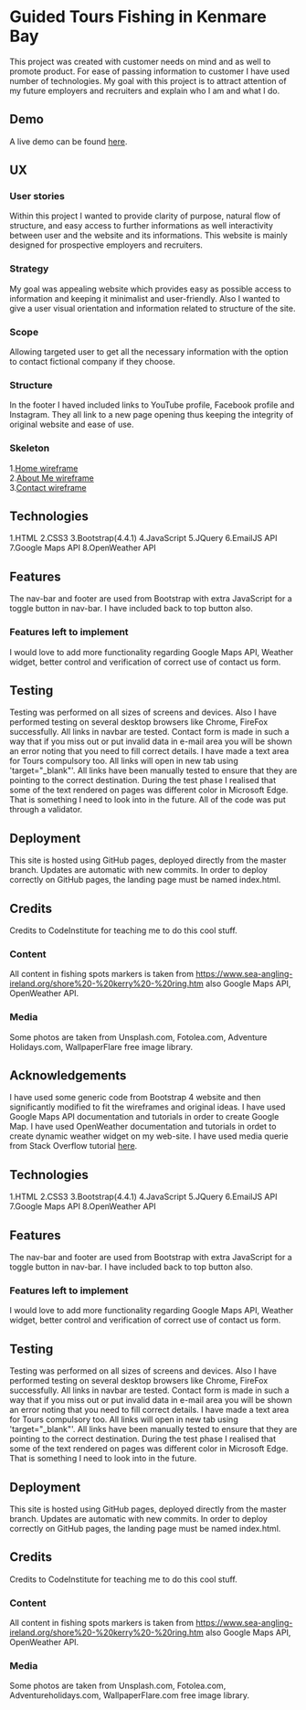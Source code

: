
# Guided Tours Fishing in Kenmare Bay  
This project was created with customer needs on mind and as well to promote product. For ease of passing information to 
customer I have used number of technologies.
My goal with this project is to attract attention of my future employers and recruiters and explain who I am 
and what I do. 
## Demo  
A live demo can be found [here](https://alchemist2016.github.io/Project-2/).
## UX  
### User stories
Within this project I wanted to provide clarity of purpose, natural flow of structure, and easy access to 
further informations as well interactivity between user and the website and its informations.
This website is mainly designed for prospective employers and recruiters. 

### Strategy
My goal was appealing website which provides easy as possible access to information and keeping it minimalist 
and user-friendly. Also I wanted to give a user visual orientation and information related to structure of the site.
### Scope
Allowing targeted user to get all the necessary information with the option to contact fictional company if they choose.
### Structure
In the footer I haved included links to YouTube profile, Facebook profile and Instagram.
They all link to a new page opening thus keeping the integrity of original website and ease of use.
### Skeleton
1.[Home wireframe](/assets/wireframes/2020024_095422.jpg)  
2.[About Me wireframe](/assets/wireframes/20200204_095458.jpg)  
3.[Contact wireframe](/assets/wireframes/20200204_095515.jpg)  

## Technologies  
1.HTML
2.CSS3
3.Bootstrap(4.4.1) 
4.JavaScript 
5.JQuery 
6.EmailJS API
7.Google Maps API 
8.OpenWeather API
## Features  
The nav-bar and footer are used from Bootstrap with extra JavaScript for a toggle button in nav-bar. I have included back to top button also.
### Features left to implement
I would love to add more functionality regarding Google Maps API, Weather widget, better control and verification of correct use of contact us form.
## Testing  
Testing was performed on all sizes of screens and devices. Also I have performed testing on several desktop browsers like Chrome, FireFox successfully. All links in navbar are tested. 
Contact form is made in such a way that if you miss out or put invalid data in e-mail area you will be shown an error noting that you need to fill correct details. I have made a text area for Tours compulsory too.
All links will open in new tab using 'target="_blank"'. All links have been manually tested to ensure that they are pointing to the correct destination.
During the test phase I realised that some of the text rendered on pages was different color in Microsoft Edge. That is something I need to look into in the future.
All of the code was put through a validator.
## Deployment  
This site is hosted using GitHub pages, deployed directly from the master branch. Updates are automatic with new commits. In order to deploy correctly on GitHub pages, the landing page must be named index.html.
## Credits 
Credits to CodeInstitute for teaching me to do this cool stuff.
### Content
All content in fishing spots markers is taken from https://www.sea-angling-ireland.org/shore%20-%20kerry%20-%20ring.htm
also Google Maps API, OpenWeather API.
### Media
Some photos are taken from Unsplash.com, Fotolea.com, Adventure Holidays.com, WallpaperFlare  free image library. 
## Acknowledgements  
I have used some generic code from Bootstrap 4 website and then significantly modified to fit the wireframes and original ideas.
I have used Google Maps API documentation and tutorials in order to create Google Map.
I have used OpenWeather documentation and tutorials in ordet to create dynamic weather widget on my web-site.
I have used media querie from Stack Overflow tutorial [here](https://stackoverflow.com/questions/tagged/media-queries).

## Technologies  

1.HTML 
2.CSS3 
3.Bootstrap(4.4.1) 
4.JavaScript 
5.JQuery 
6.EmailJS API 
7.Google Maps API 
8.OpenWeather API 

## Features  
The nav-bar and footer are used from Bootstrap with extra JavaScript for a toggle button in nav-bar. I have included back to top button also.
### Features left to implement
I would love to add more functionality regarding Google Maps API, Weather widget, better control and verification of correct use of contact us form.
## Testing  
Testing was performed on all sizes of screens and devices. Also I have performed testing on several desktop browsers like Chrome, FireFox successfully. All links in navbar are tested. 
Contact form is made in such a way that if you miss out or put invalid data in e-mail area you will be shown an error noting that you need to fill correct details. I have made a text area for Tours compulsory too.
All links will open in new tab using 'target="_blank"'. All links have been manually tested to ensure that they are pointing to the correct destination.
During the test phase I realised that some of the text rendered on pages was different color in Microsoft Edge. That is something I need to look into in the future.
## Deployment  
This site is hosted using GitHub pages, deployed directly from the master branch. Updates are automatic with new commits. In order to deploy correctly on GitHub pages, the landing page must be named index.html.
## Credits 
Credits to CodeInstitute for teaching me to do this cool stuff.
### Content
All content in fishing spots markers is taken from https://www.sea-angling-ireland.org/shore%20-%20kerry%20-%20ring.htm
also Google Maps API, OpenWeather API.
### Media
Some photos are taken from Unsplash.com, Fotolea.com, Adventureholidays.com, WallpaperFlare.com  free image library.

